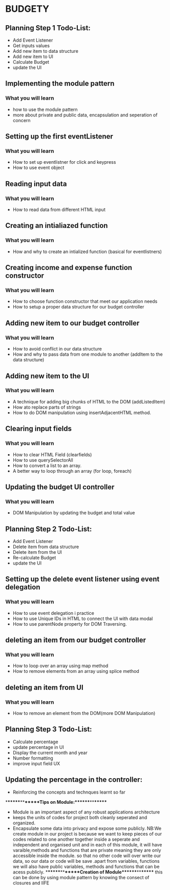 # BUDGETY

## Planning Step 1 Todo-List:

- Add Event Listener
- Get inputs values
- Add new item to data structure
- Add new item to UI
- Calculate Budget
- update the UI

## Implementing the module pattern

### What you will learn

- how to use the module pattern
- more about private and public data, encapsulation and seperation of concern

## Setting up the first eventListener

### What you will learn

- How to set up eventlistner for click and keypress
- How to use event object

## Reading input data

### What you will learn

- How to read data from different HTML input

## Creating an intialiazed function

### What you will learn

- How and why to create an intialized function (basical for eventlistners)

## Creating income and expense function constructor

### What you will learn

- How to choose function constructor that meet our application needs
- How to setup a proper data structure for our budget controller

## Adding new item to our budget controller

### What you will learn

- How to avoid conflict in our data structure
- How and why to pass data from one module to another (addItem to the data structure)

## Adding new item to the UI

### What you will learn

- A technique for adding big chunks of HTML to the DOM (addListedItem)
- How ato replace parts of strings
- How to do DOM manipulation using insertAdjacentHTML method.

## Clearing input fields

### What you will learn

- How to clear HTML Field (clearfields)
- How to use querySelectorAll
- How to convert a list to an array.
- A better way to loop through an array (for loop, foreach)

## Updating the budget UI controller

### What you will learn

- DOM Manipulation by updating the budget and total value

## Planning Step 2 Todo-List:

- Add Event Listener
- Delete item from data structure
- Delete item from the UI
- Re-calculate Budget
- update the UI

## Setting up the delete event listener using event delegation

### What you will learn

- How to use event delegation i practice
- How to use Unique IDs in HTML to connect the UI with data modal
- How to use parentNode property for DOM Traversing.

## deleting an item from our budget controller

### What you will learn

- How to loop over an array using map method
- How to remove elements from an array using splice method

## deleting an item from UI

### What you will learn

- How to remove an element from the DOM(more DOM Manipulation)

## Planning Step 3 Todo-List:

- Calculate percentage
- update percentage in UI
- Display the current month and year
- Number formatting
- improve input field UX

## Updating the percentage in the controller:

- Reinforcing the concepts and technques learnt so far

\***\*\*\*\*\***\*\***\*\*\*\*\***Tips on Module:\***\*\*\*\*\***\*\***\*\*\*\*\***

- Module is an important aspect of any robust applications architecture
- keeps the units of codes for project both cleanly seperated and organized.
- Encapsulate some data into privacy and expose some publicly.
  NB:We create module in our project is because we want to keep pieces of our codes related to one another together inside a seperate and independent and organised unit and in each of this module, it will have varaible,methods and functions that are private meaning they are only accessible inside the module. so that no other code will over write our data, so our data or code will be save .apart from variables, functions we will also have public variables, methods and functions that can be acess publicly. \***\*\*\*\*\***\*\***\*\*\*\*\***Creation of Module\***\*\*\*\*\***\*\***\*\*\*\*\***
  this can be done by using module pattern by knowing the consect of closures and IIFE
